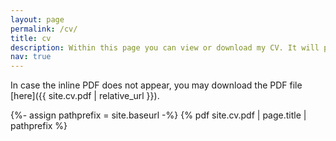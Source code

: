 ```yaml
---
layout: page
permalink: /cv/
title: cv
description: Within this page you can view or download my CV. It will periodically be updated. For any inquiries or questions do not hesitate to contact me.
nav: true
---
```

In case the inline PDF does not appear, you may download the PDF file [here]({{ site.cv.pdf | relative_url }}).

{%- assign pathprefix = site.baseurl -%}
{% pdf site.cv.pdf | page.title | pathprefix %}
